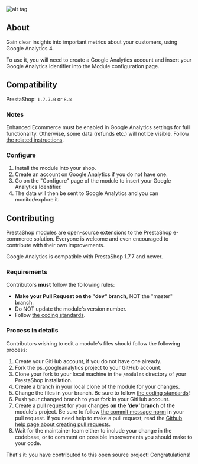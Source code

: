 ![alt tag](views/img/ga_logo.png)

## About

Gain clear insights into important metrics about your customers, using Google Analytics 4.

To use it, you will need to create a Google Analytics account and insert your Google Analytics Identifier into the Module configuration page.

## Compatibility

PrestaShop: `1.7.7.0` or `8.x`

### Notes

Enhanced Ecommerce must be enabled in Google Analytics settings for full functionality. Otherwise, some data (refunds etc.) will not be visible. Follow [the related instructions][4].

### Configure

1. Install the module into your shop.
2. Create an account on Google Analytics if you do not have one.
3. Go on the "Configure" page of the module to insert your Google Analytics Identifier.
4. The data will then be sent to Google Analytics and you can monitor/explore it.

## Contributing

PrestaShop modules are open-source extensions to the PrestaShop e-commerce solution. Everyone is welcome and even encouraged to contribute with their own improvements.

Google Analytics is compatible with PrestaShop 1.7.7 and newer.

### Requirements

Contributors **must** follow the following rules:

* **Make your Pull Request on the "dev" branch**, NOT the "master" branch.
* Do NOT update the module's version number.
* Follow [the coding standards][1].

### Process in details

Contributors wishing to edit a module's files should follow the following process:

1. Create your GitHub account, if you do not have one already.
2. Fork the ps_googleanalytics project to your GitHub account.
3. Clone your fork to your local machine in the ```/modules``` directory of your PrestaShop installation.
4. Create a branch in your local clone of the module for your changes.
5. Change the files in your branch. Be sure to follow [the coding standards][1]!
6. Push your changed branch to your fork in your GitHub account.
7. Create a pull request for your changes **on the _'dev'_ branch** of the module's project. Be sure to follow [the commit message norm][2] in your pull request. If you need help to make a pull request, read the [Github help page about creating pull requests][3].
8. Wait for the maintainer team either to include your change in the codebase, or to comment on possible improvements you should make to your code.

That's it: you have contributed to this open source project! Congratulations!

[1]: https://devdocs.prestashop.com/1.7/development/coding-standards/
[2]: https://devdocs.prestashop.com/1.7/contribute/contribution-guidelines/
[3]: https://help.github.com/articles/using-pull-requests
[4]: https://support.google.com/analytics/answer/6032539
